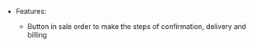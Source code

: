   - Features:
    
      - Button in sale order to make the steps of confirmation, delivery
        and billing

